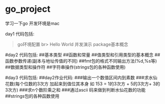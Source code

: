 # go_project

学习一下go 
开发环境是mac

day1 代码包括:
>go环境配置 br>
>Hello World
>并发演示
>package基本概念

#day2 代码包括:
##基本类型
##函数和常量
##值类型和引用类型的基本概念
##函数参数传递(副本与地址传值的不同)
##fmt包的格式不同输出方法(%d,%s等)
##数据类型和操作符
##字符串操作(strings包的各种函数使用)

#day3 代码包括:
##day2作业代码:
###输出一个数值区间内到素数
###求水仙花数(每个位数的3次方 加起来到值位其本身 如 153  = 1的3次方 + 5的3次方+ 3的3次方)
###求n个数阶乘之和
###通过ascii 码来做到判断水仙花数的功能
##strings包的各种函数使用
